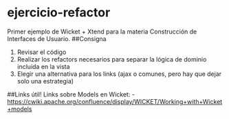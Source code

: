 # ejercicio-refactor
Primer ejemplo de Wicket + Xtend para la materia Construcción de Interfaces de Usuario.
##Consigna
1. Revisar el código
2. Realizar los refactors necesarios para separar la lógica de dominio incluida en la vista
3. Elegir una alternativa para los links (ajax o comunes, pero hay que dejar solo una estrategia)

##Links útil!
Links sobre Models en Wicket: 
	- https://cwiki.apache.org/confluence/display/WICKET/Working+with+Wicket+models	
